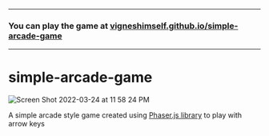 <hr>

### You can play the game at [vigneshimself.github.io/simple-arcade-game](https://vigneshimself.github.io/simple-arcade-game/)

<hr/>

# simple-arcade-game

![Screen Shot 2022-03-24 at 11 58 24 PM](https://user-images.githubusercontent.com/40684259/159986500-2d71bc8f-2e91-46cb-bf5e-03fc5bcd4ce6.png)

A simple arcade style game created using [Phaser.js library](https://phaser.io/) to play with arrow keys


